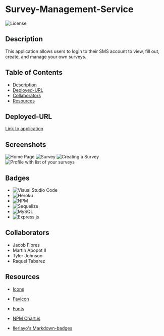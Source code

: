 # Survey-Management-Service

![License](https://img.shields.io/badge/License-MIT-blue.svg)

## Description
This application allows users to login to their SMS account to view, fill out, create, and manage your own surveys. 

## Table of Contents

* [Description](#description)
* [Deployed-URL](#deployed-url)
* [Collaborators](#collaborators)
* [Resources](#resources)

## Deployed-URL

<a href="https://warm-journey-42011-7d46ef37db5e.herokuapp.com/"> Link to application</a>

## Screenshots

<img src="/Survey-Management-Service/public/images/Image 8-6-23 at 12.59 AM.jpg" alt="Home Page"/>

<img src="/Survey-Management-Service/public/images/Screenshot 2023-08-06 at 1.06.31 AM.png" alt="Survey"/>

<img src="/Survey-Management-Service/public/images/Screenshot 2023-08-06 at 1.06.46 AM.png" alt="Creating a Survey"/>

<img src="/Survey-Management-Service/public/images/Screenshot 2023-08-06 at 1.07.46 AM.png" alt="Profile with list of your surveys"/>

## Badges
* ![Visual Studio Code](https://img.shields.io/badge/Visual%20Studio%20Code-0078d7.svg?style=for-the-badge&logo=visual-studio-code&logoColor=white)
* ![Heroku](https://img.shields.io/badge/heroku-%23430098.svg?style=for-the-badge&logo=heroku&logoColor=white)
* ![NPM](https://img.shields.io/badge/NPM-%23CB3837.svg?style=for-the-badge&logo=npm&logoColor=white)
* ![Sequelize](https://img.shields.io/badge/Sequelize-52B0E7?style=for-the-badge&logo=Sequelize&logoColor=white)
* ![MySQL](https://img.shields.io/badge/mysql-%2300f.svg?style=for-the-badge&logo=mysql&logoColor=white)
* ![Express.js](https://img.shields.io/badge/express.js-%23404d59.svg?style=for-the-badge&logo=express&logoColor=%2361DAFB)

## Collaborators
* Jacob Flores
* Martin Apopot II
* Tyler Johnson
* Raquel Tabarez

## Resources

* [Icons](https://fontawesome.com/icons)

* [Favicon](https://icons8.com/icon/11765/clipboard)

* [Fonts](https://fonts.google.com/)

* [NPM Chart.js](https://www.npmjs.com/package/chart.js?activeTab=readme)

* [Ileriayo's Markdown-badges](https://ileriayo.github.io/markdown-badges/)